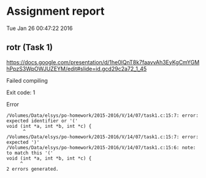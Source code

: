 # Assignment report
Tue Jan 26 00:47:22 2016
## rotr (Task 1)
https://docs.google.com/presentation/d/1he0lQnT8k7faavvAh3EyKgCmYGMhPpzS3WpOWJUZEYM/edit#slide=id.gcd29c2a72_1_45

Failed compiling

Exit code: 1

Error
```
/Volumes/Data/elsys/po-homework/2015-2016/V/14/07/task1.c:15:7: error: expected identifier or '('
void (int *a, int *b, int *c) {
      ^
/Volumes/Data/elsys/po-homework/2015-2016/V/14/07/task1.c:15:7: error: expected ')'
/Volumes/Data/elsys/po-homework/2015-2016/V/14/07/task1.c:15:6: note: to match this '('
void (int *a, int *b, int *c) {
     ^
2 errors generated.

```


